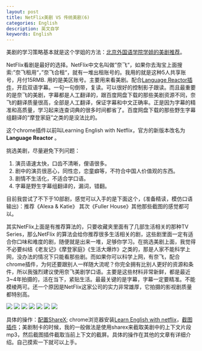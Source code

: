 ```yaml
---
layout: post
title: NetFlix美剧 VS 传统美剧(6)
categories: English
description: 英文自学
keywords: English
---
```


美剧的学习策略基本就是这个学姐的方法：[北京外国语学院学姐的美剧推荐](https://www.bilibili.com/video/BV1xM4y1K7M7)。

NetFlix看剧是最好的选择。NetFlix中文名叫做”奈飞“，如果你去淘宝上面搜索:”奈飞租用“，”奈飞合租“，就有一堆出租账号的。我用的就是这种5人共享账号，月付15RMB. 用的是美区账号。主要用来看美剧。配合[Language Reactor插件](https://chrome.google.com/webstore/detail/language-learning-with-ne/hoombieeljmmljlkjmnheibnpciblicm)，开启双语字幕。一句一句倒带，复读。可以很好的控制影子跟读。而且最重要的是奈飞的美剧，字幕都是人工翻译的，跟百度网盘下载的那些美剧资源不同，奈飞的翻译质量很高，全部是人工翻译，保证字幕和中文正确率。正是因为字幕的精准和高质量，学习起来连查词典的很多时间都省了。百度网盘下载的那些野生字幕组翻译的“摩登家庭”之类的是没法比的。

这个chrome插件以前叫Learning English with Netflix，官方的新版本改名为**Language Reactor** 。

挑选美剧，尽量避免下列问题：

1. 演员语速太快，口齿不清晰，俚语很多。
2. 剧中的演员很恶心，同性恋，恋童癖等，不符合中国人价值观的东西。
3. 剧情不生活化，不适合学口语。
4. 字幕是野生字幕组翻译的，漏词，错翻。

目前我尝试了不下于10部剧，感觉可以入手的是下面这个，(准备精读，模仿口语输出)：推荐《Alexa & Katie》 其次《Fuller House》其他那些截图的感觉都可以。

其实NetFlix上面是有推荐算法的，只要收藏夹里面有了几部生活相关的那种TV Series，那么NetFlix 的算法会给你推荐很多生活相关的剧，这些剧里面一定有适合你口味和难度的剧，随便就是出来一堆，足够你学习。在挑选美剧上面，我觉得不必要纠结《老友记》《摩登家庭》《生活大爆炸》之类的，那是人家不能科学上网，没办法的情况下只能看那些剧。而如果你可以科学上网，有奈飞，配合chrome插件，为何还要跟别人一样随大流呢？你完全拥有比别人更好的资源和条件，所以我强烈建议使用奈飞美剧学口语。主要是这些材料非常新鲜，都是最近3~4年拍摄的，活在当下，紧贴生活。最最关键的是字幕，字幕一定要精准。不能模棱两可。还一个原因是NetFlix这家公司的实力非常雄厚，它拍摄的影视剧质量都特别高。

<img src="https://cs-cn.top/images/posts/kitty555.png"/>



<img src="https://cs-cn.top/images/posts/mr_king119.png"/>



<img src="https://cs-cn.top/images/posts/king_siki1322.png"/>



<img src="https://cs-cn.top/images/posts/trash_track1448.png"/>





<img src="https://cs-cn.top/images/posts/netflix_soap457.png"/>



<img src="https://cs-cn.top/images/posts/GreenHouse_Academy12731.png"/>



<img src="https://cs-cn.top/images/posts/kidsTV502.png"/>

具体的操作：[配置ShareX](https://cs-cn.top/2019/07/10/anki_pdf_js_study/#sharex%E9%85%8D%E7%BD%AE); chrome浏览器安装[Learn English with netflix](https://chrome.google.com/webstore/detail/language-learning-with-ne/hoombieeljmmljlkjmnheibnpciblicm)，[截图插件](https://chrome.google.com/webstore/detail/awesome-screenshot-screen/nlipoenfbbikpbjkfpfillcgkoblgpmj)；美剧制卡的时候，我的一般做法是使用sharex来截取美剧中的上下文片段mp3，然后截图插件截取当前上下文的截屏。具体的操作在其他的文章有详细介绍。自己摸索一下就可以上手。

